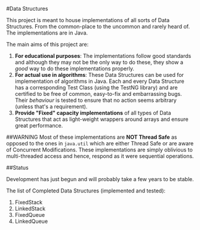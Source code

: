 #Data Structures

This project is meant to house implementations of all sorts of
Data Structures. From the common-place to the uncommon and rarely
heard of. The implementations are in Java.

The main aims of this project are:

1. **For educational purposes**: The implementations follow good standards
and although they may not be the only way to do these, they show a *good*
way to do these implementations properly.
2. **For actual use in algorithms**: These Data Structures can be used for
implementation of algorithms in Java. Each and every Data Structure has a
corresponding Test Class (using the TestNG library) and are certified to be free
of common, easy-to-fix and embarrassing bugs. Their *behaviour* is tested to
ensure that no action seems arbitrary (unless that's a requirement).
3. **Provide "Fixed" capacity implementations** of all types of Data Structures
that act as light-weight wrappers around arrays and ensure great performance.

##WARNING
Most of these implementations are **NOT Thread Safe** as opposed to the ones in
`java.util` which are either Thread Safe or are aware of Concurrent Modifications.
These implementations are simply oblivious to multi-threaded access and hence,
respond as it were sequential operations.

##Status

Development has just begun and will probably take a few years to be stable.

The list of Completed Data Structures (implemented and tested):

1. FixedStack
2. LinkedStack
3. FixedQueue
4. LinkedQueue